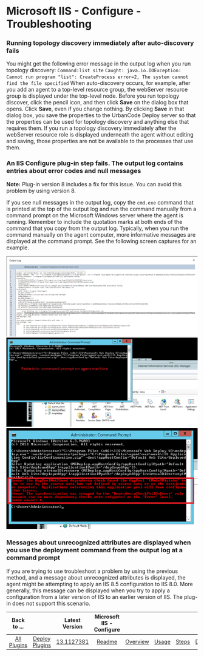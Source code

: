 
# Microsoft IIS - Configure - Troubleshooting

### Running topology discovery immediately after auto-discovery fails

You might get the following error message in the output log when you run topology discovery: `Command:list site` `Caught: java.io.IOException: Cannot run program "list": CreateProcess error=2, The system cannot find the file specified` When auto-discovery occurs, for example, after you add an agent to a top-level resource group, the webServer resource group is displayed under the top-level node. Before you run topology discover, click the pencil icon, and then click **Save** on the dialog box that opens. Click **Save**, even if you change nothing. By clicking **Save** in that dialog box, you save the properties to the UrbanCode Deploy server so that the properties can be used for topology discovery and anything else that requires them. If you run a topology discovery immediately after the webServer resource role is displayed underneath the agent without editing and saving, those properties are not be available to the processes that use them.

### An IIS Configure plug-in step fails. The output log contains entries about error codes and null messages

**Note:** Plug-in version 8 includes a fix for this issue. You can avoid this problem by using version 8.

If you see null messages in the output log, copy the `cmd.exe` command that is printed at the top of the output log and run the command manually from a command prompt on the Microsoft Windows server where the agent is running. Remember to include the quotation marks at both ends of the command that you copy from the output log. Typically, when you run the command manually on the agent computer, more informative messages are displayed at the command prompt. See the following screen captures for an example.

[![output log](media/iistrouble0.png)](media/iistrouble0.png)[![command line](media/iistrouble1_crop.png)](media/iistrouble1_crop.png)[![command output](media/iistrouble2_crop.png)](media/iistrouble2_crop.png)

### Messages about unrecognized attributes are displayed when you use the deployment command from the output log at a command prompt

If you are trying to use troubleshoot a problem by using the previous method, and a message about unrecognized attributes is displayed, the agent might be attempting to apply an IIS 8.5 configuration to IIS 8.0. More generally, this message can be displayed when you try to apply a configuration from a later version of IIS to an earlier version of IIS. The plug-in does not support this scenario.

|Back to ...||Latest Version|Microsoft IIS - Configure |||||
| :---: | :---: | :---: | :---: | :---: | :---: | :---: | :---: |
|[All Plugins](../../index.md)|[Deploy Plugins](../README.md)|[13.1127381](https://raw.githubusercontent.com/UrbanCode/IBM-UCD-PLUGINS/main/files/iis-configuration/ucd-IIS-Configuration-13.1127381.zip)|[Readme](README.md)|[Overview](overview.md)|[Usage](usage.md)|[Steps](steps.md)|[Downloads](downloads.md)|
